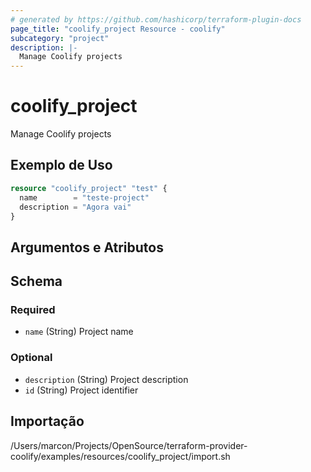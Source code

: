 ```yaml
---
# generated by https://github.com/hashicorp/terraform-plugin-docs
page_title: "coolify_project Resource - coolify"
subcategory: "project"
description: |-
  Manage Coolify projects
---
```


# coolify_project

Manage Coolify projects

## Exemplo de Uso

```terraform
resource "coolify_project" "test" {
  name        = "teste-project"
  description = "Agora vai"
}
```

## Argumentos e Atributos

<!-- schema generated by tfplugindocs -->
## Schema

### Required

- `name` (String) Project name

### Optional

- `description` (String) Project description
- `id` (String) Project identifier



## Importação

/Users/marcon/Projects/OpenSource/terraform-provider-coolify/examples/resources/coolify_project/import.sh